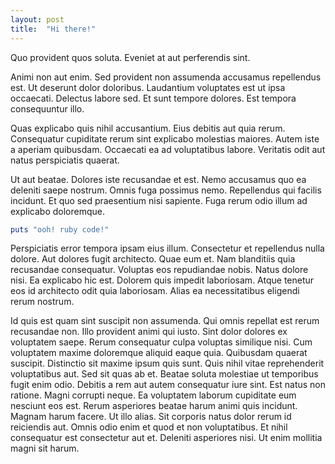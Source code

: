 ```yaml
---
layout: post
title:  "Hi there!"
---
```


Quo provident quos soluta. Eveniet at aut perferendis sint.

Animi non aut enim. Sed provident non assumenda accusamus repellendus est. Ut
deserunt dolor doloribus. Laudantium voluptates est ut ipsa occaecati. Delectus
labore sed. Et sunt tempore dolores. Est tempora consequuntur illo.

Quas explicabo quis nihil accusantium. Eius debitis aut quia rerum. Consequatur
cupiditate rerum sint explicabo molestias maiores. Autem iste a aperiam
quibusdam. Occaecati ea ad voluptatibus labore. Veritatis odit aut natus
perspiciatis quaerat.

Ut aut beatae. Dolores iste recusandae et est. Nemo accusamus quo ea deleniti
saepe nostrum. Omnis fuga possimus nemo. Repellendus qui facilis incidunt. Et
quo sed praesentium nisi sapiente. Fuga rerum odio illum ad explicabo
doloremque.

```ruby
puts "ooh! ruby code!"
```

Perspiciatis error tempora ipsam eius illum. Consectetur et repellendus nulla
dolore. Aut dolores fugit architecto. Quae eum et. Nam blanditiis quia
recusandae consequatur. Voluptas eos repudiandae nobis. Natus dolore nisi. Ea
explicabo hic est. Dolorem quis impedit laboriosam. Atque tenetur eos id
architecto odit quia laboriosam. Alias ea necessitatibus eligendi rerum nostrum.

Id quis est quam sint suscipit non assumenda. Qui omnis repellat est rerum
recusandae non. Illo provident animi qui iusto. Sint dolor dolores ex voluptatem
saepe. Rerum consequatur culpa voluptas similique nisi. Cum voluptatem maxime
doloremque aliquid eaque quia. Quibusdam quaerat suscipit. Distinctio sit maxime
ipsum quis sunt. Quis nihil vitae reprehenderit voluptatibus aut. Sed sit quas
ab et. Beatae soluta molestiae ut temporibus fugit enim odio. Debitis a rem aut
autem consequatur iure sint. Est natus non ratione. Magni corrupti neque. Ea
voluptatem laborum cupiditate eum nesciunt eos est. Rerum asperiores beatae
harum animi quis incidunt. Magnam harum facere. Ut illo alias. Sit corporis
natus dolor rerum id reiciendis aut. Omnis odio enim et quod et non
voluptatibus. Et nihil consequatur est consectetur aut et. Deleniti asperiores
nisi. Ut enim mollitia magni sit harum.
